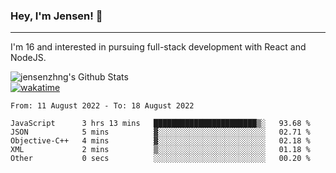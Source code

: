 ### Hey, I'm Jensen! 👋

---

I'm 16 and interested in pursuing full-stack development with React and NodeJS.

![jensenzhng's Github Stats](https://github-readme-stats.vercel.app/api?username=jensenzhng&theme=dark&show_icons=true&count_private=true)
<br />
[![wakatime](https://wakatime.com/badge/user/cbfc263d-3611-4e36-8278-8fad45fe3f62.svg)](https://wakatime.com/@cbfc263d-3611-4e36-8278-8fad45fe3f62)

<!--START_SECTION:waka-->

```text
From: 11 August 2022 - To: 18 August 2022

JavaScript      3 hrs 13 mins   ███████████████████████▒░   93.68 %
JSON            5 mins          ▓░░░░░░░░░░░░░░░░░░░░░░░░   02.71 %
Objective-C++   4 mins          ▓░░░░░░░░░░░░░░░░░░░░░░░░   02.18 %
XML             2 mins          ▒░░░░░░░░░░░░░░░░░░░░░░░░   01.18 %
Other           0 secs          ░░░░░░░░░░░░░░░░░░░░░░░░░   00.20 %
```

<!--END_SECTION:waka-->
